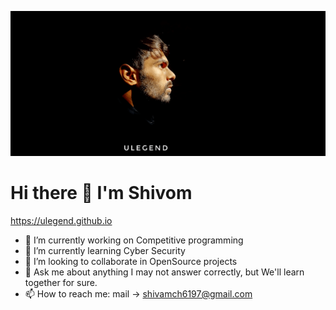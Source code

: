 
![Shivom](shivom.png)

# Hi there 👋 I'm Shivom

https://ulegend.github.io

<!--
**ulegend/ulegend** is a ✨ _special_ ✨ repository because its `README.md` (this file) appears on your GitHub profile.
- 😄 Pronouns: ...
- ⚡ Fun fact: ...
-->

- 🔭 I’m currently working on Competitive programming
- 🌱 I’m currently learning Cyber Security
- 👯 I’m looking to collaborate in OpenSource projects
- 💬 Ask me about anything I may not answer correctly, but We'll learn together for sure.
- 📫 How to reach me: mail -> shivamch6197@gmail.com
